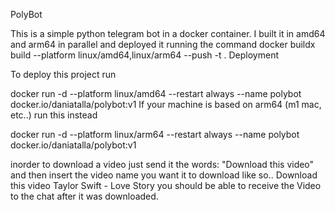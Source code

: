 PolyBot

This is a simple python telegram bot in a docker container.
I built it in amd64 and arm64 in parallel and deployed it running the command
docker buildx build --platform linux/amd64,linux/arm64 --push -t .
Deployment

To deploy this project run

docker run -d --platform linux/amd64 --restart always --name polybot docker.io/daniatalla/polybot:v1
If your machine is based on arm64 (m1 mac, etc..) run this instead

docker run -d --platform linux/arm64 --restart always --name polybot docker.io/daniatalla/polybot:v1

inorder to download a video just send it the words:
"Download this video" and then insert the video name you want it to download like so.. 
Download this video Taylor Swift - Love Story
you should be able to receive the Video to the chat after it was downloaded.